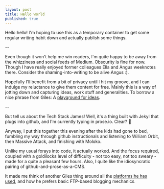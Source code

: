 ```yaml
---
layout: post
title: Hello world
published: true
---
```


Hello hello! I'm hoping to use this as a temporary container to get some regular writing habit down and actually publish some things. 

--

Even though it won't help me win readers, I'm quite happy to be away from the whizziness and social feeds of Medium. Obscurity is fine for now. Though I have really enjoyed former colleagues Ella and Angus weeknotes there. Consider the shaming-into-writing to be alive Angus :). 

Hopefully I'll benefit from a bit of privacy until I hit my groove, and I can indulge my reluctance to give them content for free. Mainly this is a way of jotting down and capturing ideas, work stuff and generalities. To borrow a nice phrase from Giles: A [playground for ideas](https://gilest.org/2021/bad-first-drafts/#more-2239).

--

But tell us about the Tech Stack James! Well, it's a thing built with Jekyl that plugs into github, and I'm currently typing in prose.io. Clear? 🤔

Anyway, I put this together this evening after the kids had gone to bed, fumbling my way through github instructionals and listening to William Orbit, then Massive Attack, and finishing with Moloko.

Unlike my usual forays into code, it actually worked. And the focus required, coupled with a goldilocks level of difficulty - not too easy, not too sweary - made for a quite a pleasant few hours. Also, I quite like the idiosyncratic pairing of github-and-prose-as-a-CMS. 

It made me think of another Giles thing around all the [platforms he has used](https://gdsengagement.blog.gov.uk/2016/05/18/blog-like-there-arent-any-rules/), and how he prefers basic FTP-based blogging mechanics.
